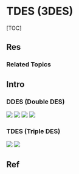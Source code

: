 # TDES (3DES)

[TOC]



## Res
### Related  Topics



## Intro
### DDES (Double DES)
![](../../../../../../../../../Assets/Pics/Screenshot%202023-04-12%20at%204.01.27%20PM.png)
![](../../../../../../../../../Assets/Pics/Screenshot%202023-04-12%20at%204.01.36%20PM.png)
![](../../../../../../../../../Assets/Pics/Screenshot%202023-04-12%20at%204.01.49%20PM.png)
![](../../../../../../../../../Assets/Pics/Screenshot%202023-04-12%20at%204.02.00%20PM.png)


### TDES (Triple DES)
![](../../../../../../../../../Assets/Pics/Screenshot%202023-04-12%20at%204.04.48%20PM.png)
![](../../../../../../../../../Assets/Pics/Screenshot%202023-04-12%20at%204.04.36%20PM.png)



## Ref
[👍 三重DES原理 | CSDN]: https://blog.csdn.net/chengqiuming/article/details/82191005
[👍 三重DES加密解密详解]: https://wumansgy.github.io/2018/11/03/三重DES加密解密详解/

